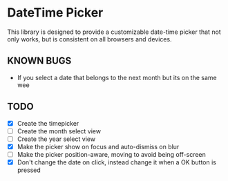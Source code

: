 # DateTime Picker
This library is designed to provide a customizable date-time picker that not only works, but is consistent on all browsers and devices.

## KNOWN BUGS
- If you select a date that belongs to the next month but its on the same wee

## TODO

- [X] Create the timepicker
- [ ] Create the month select view
- [ ] Create the year select view
- [X] Make the picker show on focus and auto-dismiss on blur
- [ ] Make the picker position-aware, moving to avoid being off-screen
- [X] Don't change the date on click, instead change it when a OK button is pressed
